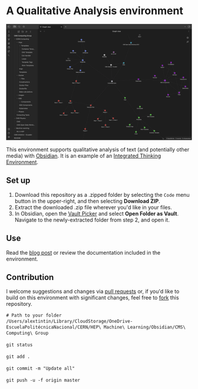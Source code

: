# A Qualitative Analysis environment 

![test](https://github.com/SolenoiData/Obsidian-HEP-EPN/blob/baeb2caa8e43c89c23c094bd242941f69e9a9559/CERN%20Computing/Images/README.png)

This environment supports qualitative analysis of text (and potentially other media) with [Obsidian](https://obsidian.md). It is an example of an [Integrated Thinking Environment](https://axle.design/obsidian-roam-and-the-rise-of-integrated-thinking-environments—what-they-are-what-they-do-and-what-s).

## Set up
1. Download this repository as a .zipped folder by selecting the `Code` menu button in the upper-right, and then selecting **Download ZIP**.
2. Extract the downloaded .zip file wherever you'd like in your files.
3. In Obsidian, open the [Vault Picker](https://help.obsidian.md/How+to/Working+with+multiple+vaults) and select **Open Folder as Vault**. Navigate to the newly-extracted folder from step 2, and open it.

## Use
Read the [blog post](https://axle.design/an-integrated-qualitative-analysis-environment-with-obsidian) or review the documentation included in the environment.

## Contribution
I welcome suggestions and changes via [pull requests](https://docs.github.com/en/github/collaborating-with-pull-requests/proposing-changes-to-your-work-with-pull-requests/about-pull-requests) or, if you'd like to build on this environment with significant changes, feel free to [fork](https://docs.github.com/en/get-started/quickstart/fork-a-repo) this repository.

```shell
# Path to your folder
/Users/alextintin/Library/CloudStorage/OneDrive-EscuelaPolitécnicaNacional/CERN/HEP\ Machine\ Learning/Obsidian/CMS\ Computing\ Group

git status

git add .

git commit -m "Update all"

git push -u -f origin master
```
